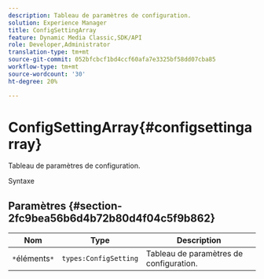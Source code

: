 ```yaml
---
description: Tableau de paramètres de configuration.
solution: Experience Manager
title: ConfigSettingArray
feature: Dynamic Media Classic,SDK/API
role: Developer,Administrator
translation-type: tm+mt
source-git-commit: 052bfcbcf1bd4ccf60afa7e3325bf58dd07cba85
workflow-type: tm+mt
source-wordcount: '30'
ht-degree: 20%

---
```



# ConfigSettingArray{#configsettingarray}

Tableau de paramètres de configuration.

Syntaxe

## Paramètres {#section-2fc9bea56b6d4b72b80d4f04c5f9b862}

| Nom | Type | Description |
|---|---|---|
| `*`éléments`*` | `types:ConfigSetting` | Tableau de paramètres de configuration. |

